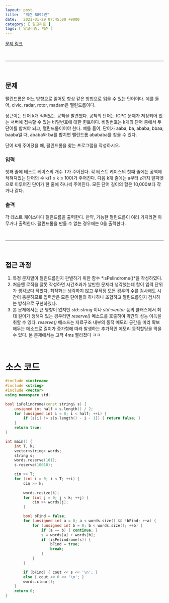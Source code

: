 ```yaml
---
layout: post
title:  "백준 8892번"
date:   2021-01-29 07:45:00 +9000
category: [ 알고리즘 ]
tags: [ 알고리즘, 백준 ]
---
```


[문제 링크](https://www.acmicpc.net/problem/8892)

<br>

---

<br>

## 문제
팰린드롬은 어느 방향으로 읽어도 항상 같은 방법으로 읽을 수 있는 단어이다. 예를 들어, civic, radar, rotor, madam은 팰린드롬이다.

상근이는 단어 k개 적혀있는 공책을 발견했다. 공책의 단어는 ICPC 문제가 저장되어 있는 서버에 접속할 수 있는 비밀번호에 대한 힌트이다. 비밀번호는 k개의 단어 중에서 두 단어를 합쳐야 되고, 팰린드롬이어야 한다. 예를 들어, 단어가 aaba, ba, ababa, bbaa, baaba일 때, ababa와 ba를 합치면 팰린드롬 abababa를 찾을 수 있다.

단어 k개 주어졌을 때, 팰린드롬을 찾는 프로그램을 작성하시오.

### 입력
첫째 줄에 테스트 케이스의 개수 T가 주어진다. 각 테스트 케이스의 첫째 줄에는 공책에 적혀져있는 단어의 수 k(1 ≤ k ≤ 100)가 주어진다. 다음 k개 줄에는 a부터 z까지 알파벳으로 이루어진 단어가 한 줄에 하나씩 주어진다. 모든 단어 길이의 합은 10,000보다 작거나 같다.

### 출력
각 테스트 케이스마다 팰린드롬을 출력한다. 만약, 가능한 팰린드롬이 여러 가지라면 아무거나 출력한다. 팰린드롬을 만들 수 없는 경우에는 0을 출력한다.

<br>

---

<br>

## 접근 과정
1. 특정 문자열이 팰린드롬인지 판별하기 위한 함수 *isPelindrome()*을 작성하였다.
2. 처음엔 로직을 잘못 작성하면 시간초과가 날만한 문제라 생각했는데 합이 입력 단위가 생각보다 작았다. 최적화는 생각하지 않고 무작정 모든 경우의 수를 검사해도 시간이 충분하므로 입력받은 모든 단어들의 하나하나 조합하고 팰린드롬인지 검사하는 방식으로 구현하였다.
3. 본 문제에서는 큰 영향이 없지만 *std::string* 이나 *std::vector* 등의 클래스에서 최대 길이가 정해져 있는 경우라면 *reserve()* 메소드를 호출하여 약간의 성능 이득을 취할 수 있다. *reserve()* 메소드는 자료구조 내부의 동적 메모리 공간을 미리 확보해두는 메소드로 길이가 증가함에 따라 발생하는 추가적인 메모리 동적할당을 막을 수 있다. 본 문제에서는 고작 4ms 빨라졌다 ㅋㅋ


<br>

# 소스 코드

```c++
#include <iostream>
#include <string>
#include <vector>
using namespace std;

bool isPelindrome(const string& s) {
    unsigned int half = s.length() / 2;
    for (unsigned int i = 0; i < half; ++i) {
        if (s[i] != s[s.length() - i - 1]) { return false; }
    }
    return true;
}

int main() {
    int T, k;
    vector<string> words;
    string s;
    words.reserve(101);
    s.reserve(10010);

    cin >> T;
    for (int i = 0; i < T; ++i) {
        cin >> k;
        
        words.resize(k);
        for (int j = 0; j < k; ++j) {
            cin >> words[j];
        }

        bool bFind = false;
        for (unsigned int a = 0; a < words.size() && !bFind; ++a) {
            for (unsigned int b = 0; b < words.size(); ++b) {
                if (a == b) { continue; }
                s = words[a] + words[b];
                if (isPelindrome(s)) {
                    bFind = true;
                    break;
                }
            }
        }

        if (bFind) { cout << s << '\n'; }
        else { cout << 0 << '\n'; }
        words.clear();
    }
    return 0;
}
```
